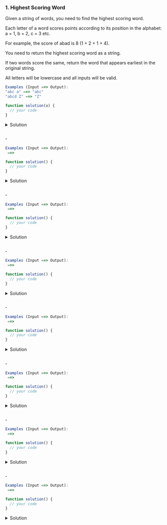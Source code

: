 ### 1. Highest Scoring Word

Given a string of words, you need to find the highest scoring word.

Each letter of a word scores points according to its position in the alphabet: a = 1, b = 2, c = 3 etc.

For example, the score of abad is 8 (1 + 2 + 1 + 4).

You need to return the highest scoring word as a string.

If two words score the same, return the word that appears earliest in the original string.

All letters will be lowercase and all inputs will be valid.

```javascript
Examples (Input ==> Output):
"abc a" ==> "abc"
"abcd Z" ==> "Z"

function solution(x) {
  // your code
}
```

<details>
  <summary>Solution</summary>

```javascript
function high(x) {
  const alphabetValue = {};
  for (let i = 1; i <= 26; i++) {
    alphabetValue[String.fromCharCode(96 + i)] = i;
  }

  const words = x.split(" ");
  let sumArr = [];

  for (let i = 0; i < words.length; i++) {
    let total = 0;
    for (let s of words[i].toLowerCase()) {
      total += alphabetValue[s];
    }
    sumArr.push(total);
  }

  let highestScore = 0;
  let heightWord = "";
  for (let i = 0; i < sumArr.length; i++) {
    if (sumArr[i] > highestScore) {
      highestScore = sumArr[i];
      heightWord = words[i];
    }
  }

  return heightWord;
}

function high2(x) {
  let heightScore = 0;
  let heightWord = "";

  let currentScore = 0;
  let currentWord = "";

  for (let i = 0; i <= x.length; i++) {
    const char = x[i];

    if (char === " " || i === x.length) {
      if (currentScore > heightScore) {
        heightScore = currentScore;
        heightWord = currentWord;
      }
      currentScore = 0;
      currentWord = "";
    } else {
      currentWord += char;
      currentScore += char.toLowerCase().charCodeAt(0) - 96;
    }
  }

  return heightWord;
}

console.log(high("abc a"));
console.log(high("abcd Z"));

console.log(high2("abc a"));
console.log(high2("abcd Z"));
```

</details>

### .

```javascript
Examples (Input ==> Output):
 ==>

function solution() {
  // your code
}
```

<details>
  <summary>Solution</summary>

```javascript

```

</details>

### .

```javascript
Examples (Input ==> Output):
 ==>

function solution() {
  // your code
}
```

<details>
  <summary>Solution</summary>

```javascript

```

</details>

### .

```javascript
Examples (Input ==> Output):
 ==>

function solution() {
  // your code
}
```

<details>
  <summary>Solution</summary>

```javascript

```

</details>

### .

```javascript
Examples (Input ==> Output):
 ==>

function solution() {
  // your code
}
```

<details>
  <summary>Solution</summary>

```javascript

```

</details>

### .

```javascript
Examples (Input ==> Output):
 ==>

function solution() {
  // your code
}
```

<details>
  <summary>Solution</summary>

```javascript

```

</details>

### .

```javascript
Examples (Input ==> Output):
 ==>

function solution() {
  // your code
}
```

<details>
  <summary>Solution</summary>

```javascript

```

</details>

### .

```javascript
Examples (Input ==> Output):
 ==>

function solution() {
  // your code
}
```

<details>
  <summary>Solution</summary>

```javascript

```

</details>
